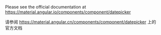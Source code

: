 Please see the official documentation at <https://material.angular.io/components/component/datepicker>

请参阅 <https://material.angular.cn/components/component/datepicker> 上的官方文档